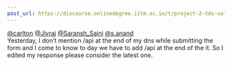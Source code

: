 ```yaml
---
post_url: https://discourse.onlinedegree.iitm.ac.in/t/project-2-tds-solver-discussion-thread/169029/306
---
```

[@carlton](/u/carlton) [@Jivraj](/u/jivraj) [@Saransh\_Saini](/u/saransh_saini) [@s.anand](/u/s.anand)  
Yesterday, I don’t mention /api at the end of my dns while submitting the form and I come to know to day we have to add /api at the end of the it. So I edited my response please consider the latest one.